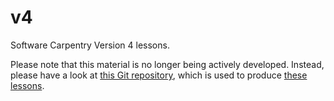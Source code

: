 v4
==

Software Carpentry Version 4 lessons.

Please note that this material is no longer being actively developed.
Instead, please have a look at [this Git repository](http://github.com/swcarpentry/bc),
which is used to produce [these lessons](http://software-carpentry.org/v5).

